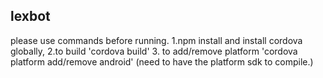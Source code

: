 ## lexbot

please use commands before running.
1.npm install and install cordova globally, 
2.to build 'cordova build'
3. to add/remove platform 'cordova platform add/remove android'
(need to have the platform sdk to compile.)
